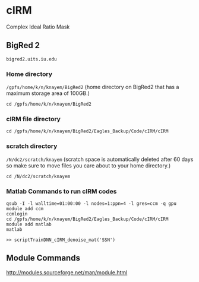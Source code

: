 # cIRM
Complex Ideal Ratio Mask

## BigRed 2
```bigred2.uits.iu.edu```

### Home directory 
```/gpfs/home/k/n/knayem/BigRed2```
(home directory on BigRed2 that has a maximum storage area of 100GB.)

```cd /gpfs/home/k/n/knayem/BigRed2```

### cIRM file directory 
```cd /gpfs/home/k/n/knayem/BigRed2/Eagles_Backup/Code/cIRM/cIRM```

### scratch directory
```/N/dc2/scratch/knayem```
(scratch space is automatically deleted after 60 days so make sure to move files you care about to your home directory.)

```cd /N/dc2/scratch/knayem```

### Matlab Commands to run cIRM codes
```
qsub -I -l walltime=01:00:00 -l nodes=1:ppn=4 -l gres=ccm -q gpu
module add ccm
ccmlogin
cd /gpfs/home/k/n/knayem/BigRed2/Eagles_Backup/Code/cIRM/cIRM
module add matlab
matlab

>> scriptTrainDNN_cIRM_denoise_mat('SSN')
```




## Module Commands
http://modules.sourceforge.net/man/module.html
